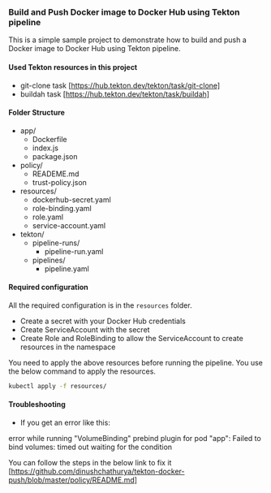 ### Build and Push Docker image to Docker Hub using Tekton pipeline

This is a simple sample project to demonstrate how to build and push a Docker image to Docker Hub using Tekton pipeline.

#### Used Tekton resources in this project

- git-clone task [https://hub.tekton.dev/tekton/task/git-clone]
- buildah task [https://hub.tekton.dev/tekton/task/buildah]

#### Folder Structure

- app/ 
  - Dockerfile
  - index.js
  - package.json
- policy/ 
  - READEME.md
  - trust-policy.json
- resources/ 
    - dockerhub-secret.yaml
    - role-binding.yaml
    - role.yaml
    - service-account.yaml
- tekton/ 
    - pipeline-runs/
        - pipeline-run.yaml
    - pipelines/
        - pipeline.yaml

#### Required configuration

All the required configuration is in the `resources` folder.

- Create a secret with your Docker Hub credentials
- Create ServiceAccount with the secret
- Create Role and RoleBinding to allow the ServiceAccount to create resources in the namespace

You need to apply the above resources before running the pipeline. You use the below command to apply the resources.

```bash
kubectl apply -f resources/
```

#### Troubleshooting

- If you get an error like this:

error while running "VolumeBinding" prebind plugin for pod "app": Failed to bind volumes: timed out waiting for the condition

You can follow the steps in the below link to fix it
[https://github.com/dinushchathurya/tekton-docker-push/blob/master/policy/README.md]   